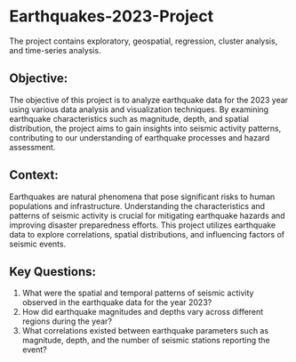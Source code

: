 # Earthquakes-2023-Project
The project contains exploratory, geospatial, regression, cluster analysis, and time-series analysis.

## Objective:
The objective of this project is to analyze earthquake data for the 2023 year using various data analysis and visualization techniques. By examining earthquake characteristics such as magnitude, depth, and spatial distribution, the project aims to gain insights into seismic activity patterns, contributing to our understanding of earthquake processes and hazard assessment.

## Context:
Earthquakes are natural phenomena that pose significant risks to human populations and infrastructure. Understanding the characteristics and patterns of seismic activity is crucial for mitigating earthquake hazards and improving disaster preparedness efforts. This project utilizes earthquake data to explore correlations, spatial distributions, and influencing factors of seismic events.

## Key Questions:
1. What were the spatial and temporal patterns of seismic activity observed in the earthquake data for the year 2023?
2. How did earthquake magnitudes and depths vary across different regions during the year?
3. What correlations existed between earthquake parameters such as magnitude, depth, and the number of seismic stations reporting the event?


